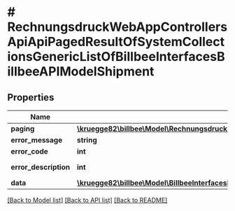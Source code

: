 # # RechnungsdruckWebAppControllersApiApiPagedResultOfSystemCollectionsGenericListOfBillbeeInterfacesBillbeeAPIModelShipment

## Properties

Name | Type | Description | Notes
------------ | ------------- | ------------- | -------------
**paging** | [**\kruegge82\billbee\Model\RechnungsdruckWebAppControllersApiApiPagedResultPagingInformationOfSystemCollectionsGenericListOfBillbeeInterfacesBillbeeAPIModelShipment**](RechnungsdruckWebAppControllersApiApiPagedResultPagingInformationOfSystemCollectionsGenericListOfBillbeeInterfacesBillbeeAPIModelShipment.md) |  | [optional]
**error_message** | **string** |  | [optional]
**error_code** | **int** |  | [optional]
**error_description** | **int** |  | [optional] [readonly]
**data** | [**\kruegge82\billbee\Model\BillbeeInterfacesBillbeeAPIModelShipment[]**](BillbeeInterfacesBillbeeAPIModelShipment.md) |  | [optional]

[[Back to Model list]](../../README.md#models) [[Back to API list]](../../README.md#endpoints) [[Back to README]](../../README.md)
